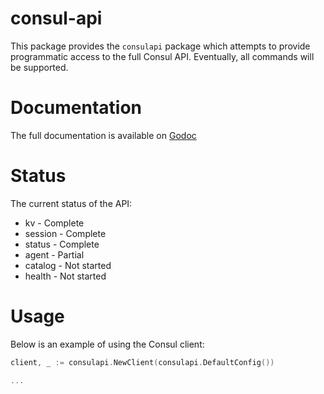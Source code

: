consul-api
==========

This package provides the `consulapi` package which attempts to
provide programmatic access to the full Consul API. Eventually,
all commands will be supported.

Documentation
=============

The full documentation is available on [Godoc](http://godoc.org/github.com/armon/consul-api)

Status
======

The current status of the API:
* kv - Complete
* session - Complete
* status - Complete
* agent - Partial
* catalog - Not started
* health - Not started

Usage
=====

Below is an example of using the Consul client:

```go
client, _ := consulapi.NewClient(consulapi.DefaultConfig())

...
```

